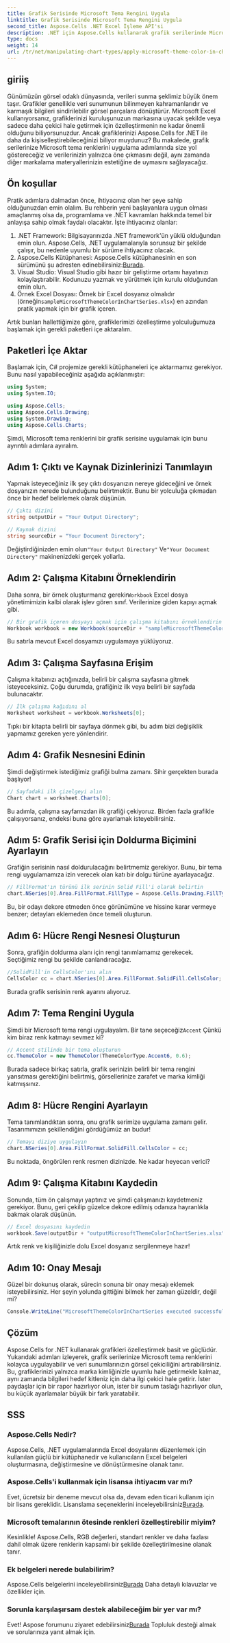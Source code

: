 ```yaml
---
title: Grafik Serisinde Microsoft Tema Rengini Uygula
linktitle: Grafik Serisinde Microsoft Tema Rengini Uygula
second_title: Aspose.Cells .NET Excel İşleme API'si
description: .NET için Aspose.Cells kullanarak grafik serilerinde Microsoft tema renklerini uygulamayı öğrenin. Veri görselleştirme geliştirme için adım adım bir eğitim.
type: docs
weight: 14
url: /tr/net/manipulating-chart-types/apply-microsoft-theme-color-in-chart-series/
---
```

## giriiş

Günümüzün görsel odaklı dünyasında, verileri sunma şeklimiz büyük önem taşır. Grafikler genellikle veri sunumunun bilinmeyen kahramanlarıdır ve karmaşık bilgileri sindirilebilir görsel parçalara dönüştürür. Microsoft Excel kullanıyorsanız, grafiklerinizi kuruluşunuzun markasına uyacak şekilde veya sadece daha çekici hale getirmek için özelleştirmenin ne kadar önemli olduğunu biliyorsunuzdur. Ancak grafiklerinizi Aspose.Cells for .NET ile daha da kişiselleştirebileceğinizi biliyor muydunuz? Bu makalede, grafik serilerinize Microsoft tema renklerini uygulama adımlarında size yol göstereceğiz ve verilerinizin yalnızca öne çıkmasını değil, aynı zamanda diğer markalama materyallerinizin estetiğine de uymasını sağlayacağız.

## Ön koşullar

Pratik adımlara dalmadan önce, ihtiyacınız olan her şeye sahip olduğunuzdan emin olalım. Bu rehberin yeni başlayanlara uygun olması amaçlanmış olsa da, programlama ve .NET kavramları hakkında temel bir anlayışa sahip olmak faydalı olacaktır. İşte ihtiyacınız olanlar:

1. .NET Framework: Bilgisayarınızda .NET framework'ün yüklü olduğundan emin olun. Aspose.Cells, .NET uygulamalarıyla sorunsuz bir şekilde çalışır, bu nedenle uyumlu bir sürüme ihtiyacınız olacak.
2.  Aspose.Cells Kütüphanesi: Aspose.Cells kütüphanesinin en son sürümünü şu adresten edinebilirsiniz:[Burada](https://releases.aspose.com/cells/net/).
3. Visual Studio: Visual Studio gibi hazır bir geliştirme ortamı hayatınızı kolaylaştırabilir. Kodunuzu yazmak ve yürütmek için kurulu olduğundan emin olun.
4.  Örnek Excel Dosyası: Örnek bir Excel dosyanız olmalıdır (örneğin`sampleMicrosoftThemeColorInChartSeries.xlsx`) en azından pratik yapmak için bir grafik içeren.

Artık bunları hallettiğimize göre, grafiklerimizi özelleştirme yolculuğumuza başlamak için gerekli paketleri içe aktaralım.

## Paketleri İçe Aktar

Başlamak için, C# projemize gerekli kütüphaneleri içe aktarmamız gerekiyor. Bunu nasıl yapabileceğiniz aşağıda açıklanmıştır:

```csharp
using System;
using System.IO;

using Aspose.Cells;
using Aspose.Cells.Drawing;
using System.Drawing;
using Aspose.Cells.Charts;
```

Şimdi, Microsoft tema renklerini bir grafik serisine uygulamak için bunu ayrıntılı adımlara ayıralım.

## Adım 1: Çıktı ve Kaynak Dizinlerinizi Tanımlayın

Yapmak isteyeceğiniz ilk şey çıktı dosyanızın nereye gideceğini ve örnek dosyanızın nerede bulunduğunu belirtmektir. Bunu bir yolculuğa çıkmadan önce bir hedef belirlemek olarak düşünün.

```csharp
// Çıktı dizini
string outputDir = "Your Output Directory";

// Kaynak dizini
string sourceDir = "Your Document Directory";
```

 Değiştirdiğinizden emin olun`"Your Output Directory"` Ve`"Your Document Directory"` makinenizdeki gerçek yollarla.

## Adım 2: Çalışma Kitabını Örneklendirin

 Daha sonra, bir örnek oluşturmanız gerekir`Workbook` Excel dosya yönetimimizin kalbi olarak işlev gören sınıf. Verilerinize giden kapıyı açmak gibi.

```csharp
// Bir grafik içeren dosyayı açmak için çalışma kitabını örneklendirin
Workbook workbook = new Workbook(sourceDir + "sampleMicrosoftThemeColorInChartSeries.xlsx");
```

Bu satırla mevcut Excel dosyamızı uygulamaya yüklüyoruz.

## Adım 3: Çalışma Sayfasına Erişim

Çalışma kitabınızı açtığınızda, belirli bir çalışma sayfasına gitmek isteyeceksiniz. Çoğu durumda, grafiğiniz ilk veya belirli bir sayfada bulunacaktır.

```csharp
// İlk çalışma kağıdını al
Worksheet worksheet = workbook.Worksheets[0];
```

Tıpkı bir kitapta belirli bir sayfaya dönmek gibi, bu adım bizi değişiklik yapmamız gereken yere yönlendirir.

## Adım 4: Grafik Nesnesini Edinin

Şimdi değiştirmek istediğimiz grafiği bulma zamanı. Sihir gerçekten burada başlıyor!

```csharp
// Sayfadaki ilk çizelgeyi alın
Chart chart = worksheet.Charts[0];
```

Bu adımla, çalışma sayfamızdan ilk grafiği çekiyoruz. Birden fazla grafikle çalışıyorsanız, endeksi buna göre ayarlamak isteyebilirsiniz.

## Adım 5: Grafik Serisi için Doldurma Biçimini Ayarlayın

Grafiğin serisinin nasıl doldurulacağını belirtmemiz gerekiyor. Bunu, bir tema rengi uygulamamıza izin verecek olan katı bir dolgu türüne ayarlayacağız.

```csharp
// FillFormat'ın türünü ilk serinin Solid Fill'i olarak belirtin
chart.NSeries[0].Area.FillFormat.FillType = Aspose.Cells.Drawing.FillType.Solid;
```

Bu, bir odayı dekore etmeden önce görünümüne ve hissine karar vermeye benzer; detayları eklemeden önce temeli oluşturun.

## Adım 6: Hücre Rengi Nesnesi Oluşturun

Sonra, grafiğin doldurma alanı için rengi tanımlamamız gerekecek. Seçtiğimiz rengi bu şekilde canlandıracağız.

```csharp
//SolidFill'in CellsColor'ını alın
CellsColor cc = chart.NSeries[0].Area.FillFormat.SolidFill.CellsColor;
```

Burada grafik serisinin renk ayarını alıyoruz.

## Adım 7: Tema Rengini Uygula

 Şimdi bir Microsoft tema rengi uygulayalım. Bir tane seçeceğiz`Accent` Çünkü kim biraz renk katmayı sevmez ki?

```csharp
// Accent stilinde bir tema oluşturun
cc.ThemeColor = new ThemeColor(ThemeColorType.Accent6, 0.6);
```

Burada sadece birkaç satırla, grafik serinizin belirli bir tema rengini yansıtması gerektiğini belirtmiş, görsellerinize zarafet ve marka kimliği katmışsınız.

## Adım 8: Hücre Rengini Ayarlayın

Tema tanımlandıktan sonra, onu grafik serimize uygulama zamanı gelir. Tasarımımızın şekillendiğini gördüğümüz an budur!

```csharp
// Temayı diziye uygulayın
chart.NSeries[0].Area.FillFormat.SolidFill.CellsColor = cc;
```

Bu noktada, öngörülen renk resmen dizinizde. Ne kadar heyecan verici?

## Adım 9: Çalışma Kitabını Kaydedin

Sonunda, tüm ön çalışmayı yaptınız ve şimdi çalışmanızı kaydetmeniz gerekiyor. Bunu, geri çekilip güzelce dekore edilmiş odanıza hayranlıkla bakmak olarak düşünün.

```csharp
// Excel dosyasını kaydedin
workbook.Save(outputDir + "outputMicrosoftThemeColorInChartSeries.xlsx");
```

Artık renk ve kişiliğinizle dolu Excel dosyanız sergilenmeye hazır!

## Adım 10: Onay Mesajı

Güzel bir dokunuş olarak, sürecin sonuna bir onay mesajı eklemek isteyebilirsiniz. Her şeyin yolunda gittiğini bilmek her zaman güzeldir, değil mi?

```csharp
Console.WriteLine("MicrosoftThemeColorInChartSeries executed successfully.");
```

## Çözüm

Aspose.Cells for .NET kullanarak grafikleri özelleştirmek basit ve güçlüdür. Yukarıdaki adımları izleyerek, grafik serilerinize Microsoft tema renklerini kolayca uygulayabilir ve veri sunumlarınızın görsel çekiciliğini artırabilirsiniz. Bu, grafiklerinizi yalnızca marka kimliğinizle uyumlu hale getirmekle kalmaz, aynı zamanda bilgileri hedef kitleniz için daha ilgi çekici hale getirir. İster paydaşlar için bir rapor hazırlıyor olun, ister bir sunum taslağı hazırlıyor olun, bu küçük ayarlamalar büyük bir fark yaratabilir.

## SSS

### Aspose.Cells Nedir?
Aspose.Cells, .NET uygulamalarında Excel dosyalarını düzenlemek için kullanılan güçlü bir kütüphanedir ve kullanıcıların Excel belgeleri oluşturmasına, değiştirmesine ve dönüştürmesine olanak tanır.

### Aspose.Cells'i kullanmak için lisansa ihtiyacım var mı?
 Evet, ücretsiz bir deneme mevcut olsa da, devam eden ticari kullanım için bir lisans gereklidir. Lisanslama seçeneklerini inceleyebilirsiniz[Burada](https://purchase.aspose.com/buy).

### Microsoft temalarının ötesinde renkleri özelleştirebilir miyim?
Kesinlikle! Aspose.Cells, RGB değerleri, standart renkler ve daha fazlası dahil olmak üzere renklerin kapsamlı bir şekilde özelleştirilmesine olanak tanır.

### Ek belgeleri nerede bulabilirim?
 Aspose.Cells belgelerini inceleyebilirsiniz[Burada](https://reference.aspose.com/cells/net/) Daha detaylı kılavuzlar ve özellikler için.

### Sorunla karşılaşırsam destek alabileceğim bir yer var mı?
 Evet! Aspose forumunu ziyaret edebilirsiniz[Burada](https://forum.aspose.com/c/cells/9) Topluluk desteği almak ve sorularınıza yanıt almak için.